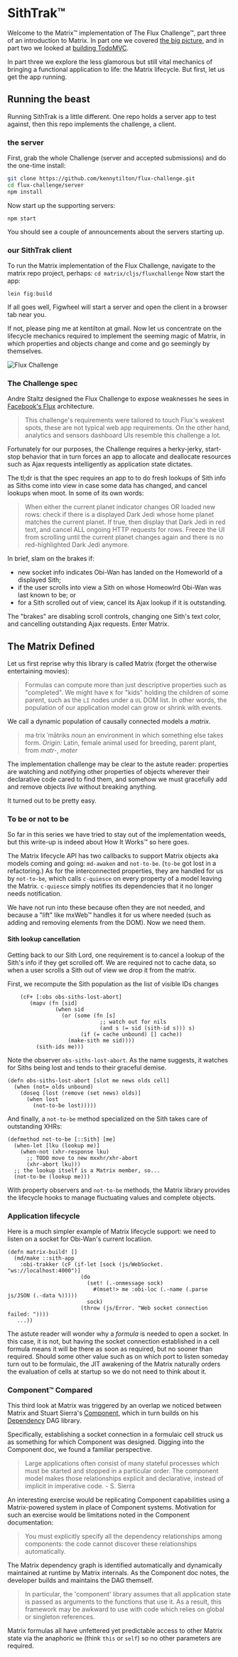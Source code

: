 # SithTrak&trade;

Welcome to the Matrix&trade; implementation of The Flux Challenge&trade;, part three of an introduction to Matrix. In part one we covered [the big picture](https://github.com/kennytilton/mxtodomvc/blob/master/README.md), and in part two we looked at [building TodoMVC](https://github.com/kennytilton/mxtodomvc/blob/master/documentation/BuildingTodoMVC.md). 

In part three we explore the less glamorous but still vital mechanics of bringing a functional application to life: the Matrix lifecycle. But first, let us get the app running.

## Running the beast
Running SithTrak is a little different. One repo holds a server app to test against, then this repo implements the challenge, a client.

### the server
First, grab the whole Challenge (server and accepted submissions) and do the one-time install:
```` bash
git clone https://github.com/kennytilton/flux-challenge.git
cd flux-challenge/server
npm install
````
Now start up the supporting servers:
````
npm start
````
You should see a couple of announcements about the servers starting up.

### our SithTrak client
To run the Matrix implementation of the Flux Challenge, navigate to the matrix repo project, perhaps:
```cd matrix/cljs/fluxchallenge```
Now start the app:
```
lein fig:build
```
If all goes well, Figwheel will start a server and open the client in a browser tab near you.

If not, please ping me at kentilton at gmail. Now let us concentrate on the lifecycle mechanics required to implement the seeming magic of Matrix, in which properties and objects change and come and go seemingly by themselves.

![Flux Challenge](./docs/3.gif)

### The Challenge spec
Andre Staltz designed the Flux Challenge to expose weaknesses he sees in [Facebook's Flux](https://facebook.github.io/flux/) architecture.

> This challenge's requirements were tailored to touch Flux's weakest spots, these are not typical web app requirements. On the other hand, analytics and sensors dashboard UIs resemble this challenge a lot.

Fortunately for our purposes, the Challenge requires a herky-jerky, start-stop behavior that in turn forces an app to allocate and deallocate resources such as Ajax requests intelligently as application state dictates. 

The tl;dr is that the spec requires an app to to do fresh lookups of Sith info as Siths come into view in case some data has changed, and cancel lookups when moot. In some of its own words:

> When either the current planet indicator changes OR loaded new rows: check if there is a displayed Dark Jedi whose home planet matches the current planet. If true, then display that Dark Jedi in red text, and cancel ALL ongoing HTTP requests for rows. Freeze the UI from scrolling until the current planet changes again and there is no red-highlighted Dark Jedi anymore.

In brief, slam on the brakes if:
* new socket info indicates Obi-Wan has landed on the Homeworld of a displayed Sith;
* if the user scrolls into view a Sith on whose Homeowlrd Obi-Wan was last known to be; or
* for a Sith scrolled out of view, cancel its Ajax lookup if it is outstanding.

The "brakes" are disabling scroll controls, changing one Sith's text color, and cancelling outstanding Ajax requests. Enter Matrix.

## The Matrix Defined
Let us first reprise why this library is called Matrix (forget the otherwise entertaining movies):

> Formulas can compute more than just descriptive properties such as "completed". We might have `K` for "kids" holding the children of some parent, such as the `LI` nodes under a `UL` DOM list. In other words, the population of our application model can grow or shrink with events.  
  
We call a dynamic population of causally connected models a *matrix*.

> ma·trix ˈmātriks *noun* an environment in which something else takes form. *Origin:* Latin, female animal used for breeding, parent plant, from *matr-*, *mater*

The implementation challenge may be clear to the astute reader: properties are watching and notifying other properties of objects wherever their declarative code cared to find them, and somehow we must gracefully add and remove objects *live* without breaking anything.

It turned out to be pretty easy.

### To be or not to be
So far in this series we have tried to stay out of the implementation weeds, but this write-up is indeed about How It Works&trade; so here goes.

The Matrix lifecycle API has two callbacks to support Matrix objects aka models coming and going: `md-awaken` and `not-to-be`. (`to-be` got lost in a refactoring.) As for the interconnected properties, they are handled for us by `not-to-be`, which calls `c-quiesce` on every property of a model leaving the Matrix. `c-quiesce` simply notifies its dependencies that it no longer needs notification.

We have not run into these because often they are not needed, and because a "lift" like mxWeb&trade; handles it for us where needed (such as adding and removing elements from the DOM). Now we need them.

#### Sith lookup cancellation
Getting back to our Sith Lord, one requirement is to cancel a lookup of the Sith's info if they get scrolled off. We are required not to cache data, so when a user scrolls a Sith out of view we drop it from the matrix.

First, we recompute the Sith population as the list of visible IDs changes
```
    (cF+ [:obs obs-siths-lost-abort]
       (mapv (fn [sid]
               (when sid
                 (or (some (fn [s]
                             ;; watch out for nils
                             (and s (= sid (sith-id s))) s)
                       (if (= cache unbound) [] cache))
                   (make-sith me sid))))
         (sith-ids me)))
```
Note the observer `obs-siths-lost-abort`. As the name suggests, it watches for Siths being lost and tends to their graceful demise.
```
(defn obs-siths-lost-abort [slot me news olds cell]
  (when (not= olds unbound)
    (doseq [lost (remove (set news) olds)]
      (when lost
        (not-to-be lost)))))
```
And finally, a `not-to-be` method specialized on the Sith takes care of outstanding XHRs:
```
(defmethod not-to-be [::Sith] [me]
  (when-let [lku (lookup me)]
    (when-not (xhr-response lku)
      ;; TODO move to new mxxhr/xhr-abort
      (xhr-abort lku)))
  ;; the lookup itself is a Matrix member, so...
  (not-to-be (lookup me)))
```
With property observers and `not-to-be` methods, the Matrix library provides the lifecycle hooks to manage fluctuating values and complete objects.
### Application lifecycle
Here is a much simpler example of Matrix lifecycle support: we need to listen on a socket for Obi-Wan's current locatiion.
```
(defn matrix-build! []
  (md/make ::sith-app
    :obi-trakker (cF (if-let [sock (js/WebSocket. "ws://localhost:4000")]
                       (do
                         (set! (.-onmessage sock)
                           #(mset!> me :obi-loc (.-name (.parse js/JSON (.-data %)))))
                         sock)
                       (throw (js/Error. "Web socket connection failed: "))))
   ...))
```
The astute reader will wonder why a *formula* is needed to open a socket. In this case, it is not, but having the socket connection established in a cell formula means it will be there as soon as required, but no sooner than required. Should some other value such as on which port to listen someday turn out to be formulaic, the JIT awakening of the Matrix naturally orders the evaluation of cells at startup so we do not need to think about it.

### Component&trade; Compared
This third look at Matrix was triggered by an overlap we noticed between Matrix and Stuart Sierra's [Component](https://github.com/stuartsierra/component), which in turn builds on his [Dependency](https://github.com/stuartsierra/dependency) DAG library.

Specifically, establishing a socket connection in a formulaic cell struck us as something for which Component was designed. Digging into the Component doc, we found a familiar perspective.

> Large applications often consist of many stateful processes which must be started and stopped in a particular order. The component model makes those relationships explicit and declarative, instead of implicit in imperative code. - S. Sierra

An interesting exercise would be replicating Component capabilities using a Matrix-powered system in place of Component systems. Motivation for such an exercise would be limitations noted in the Component documentation:

> You must explicitly specify all the dependency relationships among components: the code cannot discover these relationships automatically.  

The Matrix dependency graph is identified automatically and dynamically maintained at runtime by Matrix internals. As the Component doc notes, the developer builds and maintains the DAG themself.

> In particular, the 'component' library assumes that all application state is passed as arguments to the functions that use it. As a result, this framework may be awkward to use with code which relies on global or singleton references.

Matrix formulas all have unfettered yet predictable access to other Matrix state via the anaphoric `me` (think `this` or `self`) so no other parameters are required.




